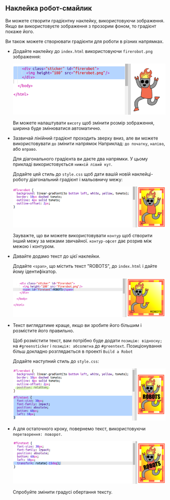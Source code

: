 ## Наклейка робот-смайлик

Ви можете створити градієнтну наклейку, використовуючи зображення. Якщо ви використовуєте зображення з прозорим фоном, то градієнт покаже його.

Ви також можете створювати градієнти для роботи в різних напрямках.

+ Додайте наклейку до ` index.html ` використовуючи ` firerobot.png ` зображення:
    
    ![скріншот](images/stickers-fire-html.png)
    
    Ви можете налаштувати ` висоту ` щоб змінити розмір зображення, ширина буде змінюватися автоматично.

+ Зазвичай лінійний градієнт проходить зверху вниз, але ви можете використовувати ` до ` змінити напрямок Наприклад: ` до початку `, ` наліво `, або ` вправо `.
    
    Для діагонального градієнта ви даєте два напрямки. У цьому прикладі використовується ` нижній лівий кут `.
    
    Додайте цей стиль до ` style.css ` щоб дати вашій новій наклейці-роботу діагональний градієнт і мальовничу межу:
    
    ![скріншот](images/stickers-fire-gradient.png)
    
    Зауважте, що ви можете використовувати ` контур ` щоб створити інший межу за межами звичайної. ` контур-офсет ` дає розрив між межою і контуром.

+ Давайте додамо текст до цієї наклейки.
    
    Додайте `<span>`, що містить текст "ROBOTS", до ` index.html ` і дайте йому ідентифікатор.
    
    ![скріншот](images/stickers-fire-span.png)

+ Текст виглядатиме краще, якщо ви зробите його більшим і розмістите його правильно.
    
    Щоб розмістити текст, вам потрібно буде додати ` позицію: відносну; ` на ` #greensticker ` і ` позиція: абсолютна ` до ` #greentext `. Позиціонування більш докладно розглядається в проекті ` Build a Robot `
    
    Додайте наступний стиль до `style.css`:
    
    ![скріншот](images/stickers-fire-text-style.png)

+ А для остаточного кроку, повернемо текст, використовуючи ` перетворення: поворот `.
    
    ![знімок екрану](images/stickers-fire-rotate.png)
    
    Спробуйте змінити градусі обертання тексту.